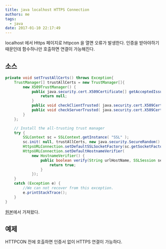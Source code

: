 ```yaml
---
title: java localhost HTTPS Connection
authors: me
tags:
  - java
date: 2017-01-10 22:17:49
---
```


localhost 에서 Https 페이지로 httpcon 을 열면 오류가 발생한다.
인증을 받아야하기 때문인데 함수하나만 호출하면 연결이 가능해진다.

## 소스

```java
private void setTrustAllCerts() throws Exception{
    TrustManager[] trustAllCerts = new TrustManager[]{
        new X509TrustManager() {
            public java.security.cert.X509Certificate[] getAcceptedIssuers() {
                return null;
            }
            public void checkClientTrusted( java.security.cert.X509Certificate[] certs, String authType ) {}
            public void checkServerTrusted( java.security.cert.X509Certificate[] certs, String authType ) {}
        }
    };

    // Install the all-trusting trust manager
    try {
        SSLContext sc = SSLContext.getInstance( "SSL" );
        sc.init( null, trustAllCerts, new java.security.SecureRandom() );
        HttpsURLConnection.setDefaultSSLSocketFactory(sc.getSocketFactory());
        HttpsURLConnection.setDefaultHostnameVerifier(
            new HostnameVerifier() {
                public boolean verify(String urlHostName, SSLSession session) {
                    return true;
                }
            });
    }
    catch (Exception e) {
        //We can not recover from this exception.
        e.printStackTrace();
    }
}
```

[원본](https://stackoverflow.com/questions/373518/how-do-i-use-a-local-https-url-in-java)에서 가져왔다.

## 예제

HTTPCON 전에 호출하면 인증서 없이 HTTPS 연결이 가능하다.
